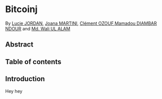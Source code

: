 # Bitcoinj
By [Lucie JORDAN](https://github.com/LucieJ95), [Joana MARTINI](https://github.com/joanamartini), [Clément OZOUF](https://github.com/cozouf),[Mamadou DIAMBAR NDOUR](https://github.com/mndour) and [Md. Wali UL ALAM](https://github.com/walicse15)


## Abstract

## Table of contents

## Introduction
Hey hey
